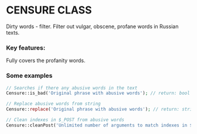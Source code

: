 # CENSURE CLASS
Dirty words - filter. Filter out vulgar, obscene, profane words in Russian texts.

### Key features:
Fully covers the profanity words.

### Some examples
```php
// Searches if there any abusive words in the text
Censure::is_bad('Original phrase with abusive words'); // return: bool

// Replace abusive words from string
Censure::replace('Original phrase with abusive words'); // return: string (text without abusive words)

// Clean indexes in $_POST from abusive words
Censure::cleanPost('Unlimited number of arguments to match indexes in $_POST to clean'); // return: void
```
